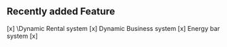 ## Recently added Feature


[x] \Dynamic Rental system
[x] Dynamic Business system
[x] Energy bar system
[x] 

